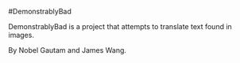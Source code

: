 #DemonstrablyBad

DemonstrablyBad is a project that attempts to translate text found in images.

By Nobel Gautam and James Wang.
